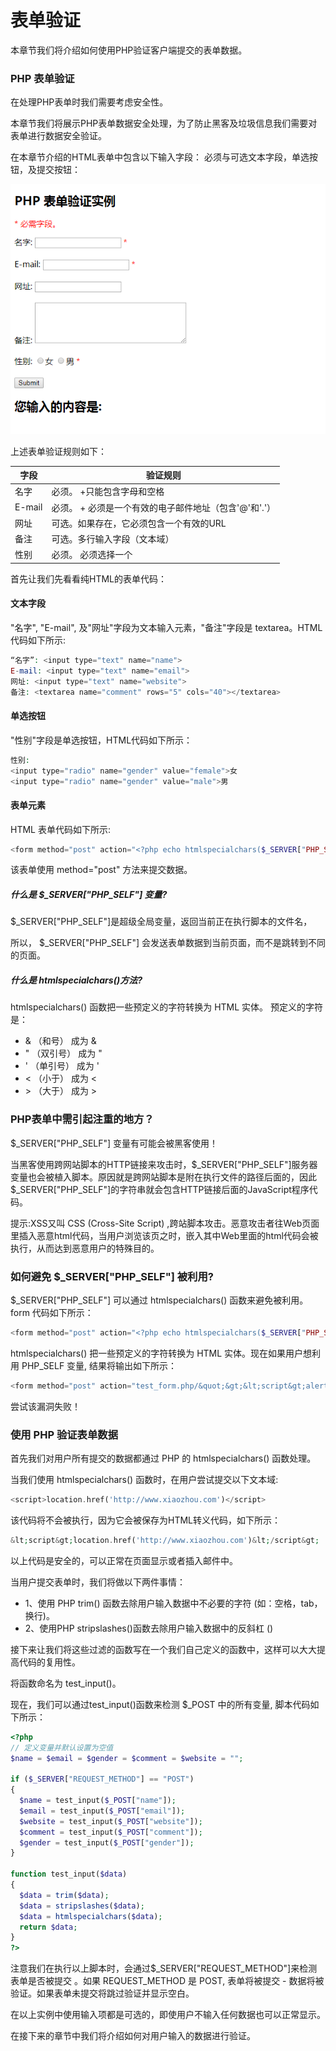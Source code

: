 # 表单验证
本章节我们将介绍如何使用PHP验证客户端提交的表单数据。

### PHP 表单验证
在处理PHP表单时我们需要考虑安全性。

本章节我们将展示PHP表单数据安全处理，为了防止黑客及垃圾信息我们需要对表单进行数据安全验证。

在本章节介绍的HTML表单中包含以下输入字段： 必须与可选文本字段，单选按钮，及提交按钮：

![images](../images/0303_img.png)

上述表单验证规则如下：

| 字段        | 验证规则            |
| ---   | ---       |
| 名字        | 必须。 +只能包含字母和空格       |
| E-mail        | 必须。 + 必须是一个有效的电子邮件地址（包含'@'和'.'）        |
| 网址        | 可选。如果存在，它必须包含一个有效的URL       |
| 备注        | 	可选。多行输入字段（文本域）      |
| 性别        | 必须。 必须选择一个       |

首先让我们先看看纯HTML的表单代码：

#### 文本字段
"名字", "E-mail", 及"网址"字段为文本输入元素，"备注"字段是 textarea。HTML代码如下所示:

``` php
“名字”: <input type="text" name="name">
E-mail: <input type="text" name="email">
网址: <input type="text" name="website">
备注: <textarea name="comment" rows="5" cols="40"></textarea>
```

#### 单选按钮
"性别"字段是单选按钮，HTML代码如下所示：
``` php
性别:
<input type="radio" name="gender" value="female">女
<input type="radio" name="gender" value="male">男
```

#### 表单元素
HTML 表单代码如下所示:
``` php
<form method="post" action="<?php echo htmlspecialchars($_SERVER["PHP_SELF"]);?>">
```

该表单使用 method="post" 方法来提交数据。

##### 什么是 $_SERVER["PHP_SELF"] 变量?
$_SERVER["PHP_SELF"]是超级全局变量，返回当前正在执行脚本的文件名，

所以， $_SERVER["PHP_SELF"] 会发送表单数据到当前页面，而不是跳转到不同的页面。

##### 什么是 htmlspecialchars()方法?
htmlspecialchars() 函数把一些预定义的字符转换为 HTML 实体。
预定义的字符是：
* & （和号） 成为 &amp;
* " （双引号） 成为 &quot;
* ' （单引号） 成为 &#039;
* < （小于） 成为 &lt;
* \> （大于） 成为 &gt;


### PHP表单中需引起注重的地方？
$_SERVER["PHP_SELF"] 变量有可能会被黑客使用！

当黑客使用跨网站脚本的HTTP链接来攻击时，\$_SERVER["PHP_SELF"]服务器变量也会被植入脚本。原因就是跨网站脚本是附在执行文件的路径后面的，因此$_SERVER["PHP_SELF"]的字符串就会包含HTTP链接后面的JavaScript程序代码。

提示:XSS又叫 CSS (Cross-Site Script) ,跨站脚本攻击。恶意攻击者往Web页面里插入恶意html代码，当用户浏览该页之时，嵌入其中Web里面的html代码会被执行，从而达到恶意用户的特殊目的。

### 如何避免 $_SERVER["PHP_SELF"] 被利用?
$_SERVER["PHP_SELF"] 可以通过 htmlspecialchars() 函数来避免被利用。
form 代码如下所示：
``` php
<form method="post" action="<?php echo htmlspecialchars($_SERVER["PHP_SELF"]);?>">
```

htmlspecialchars() 把一些预定义的字符转换为 HTML 实体。现在如果用户想利用 PHP_SELF 变量, 结果将输出如下所示：

``` php
<form method="post" action="test_form.php/&quot;&gt;&lt;script&gt;alert('hacked')&lt;/script&gt;">
```
尝试该漏洞失败！

### 使用 PHP 验证表单数据
首先我们对用户所有提交的数据都通过 PHP 的 htmlspecialchars() 函数处理。

当我们使用 htmlspecialchars() 函数时，在用户尝试提交以下文本域:
``` php
<script>location.href('http://www.xiaozhou.com')</script>
```

该代码将不会被执行，因为它会被保存为HTML转义代码，如下所示：

``` php
&lt;script&gt;location.href('http://www.xiaozhou.com')&lt;/script&gt;
```

以上代码是安全的，可以正常在页面显示或者插入邮件中。

当用户提交表单时，我们将做以下两件事情：

* 1、使用 PHP trim() 函数去除用户输入数据中不必要的字符 (如：空格，tab，换行)。
* 2、使用PHP stripslashes()函数去除用户输入数据中的反斜杠 (\)

接下来让我们将这些过滤的函数写在一个我们自己定义的函数中，这样可以大大提高代码的复用性。

将函数命名为 test_input()。

现在，我们可以通过test_input()函数来检测 $_POST 中的所有变量, 脚本代码如下所示：

``` php
<?php
// 定义变量并默认设置为空值
$name = $email = $gender = $comment = $website = "";
 
if ($_SERVER["REQUEST_METHOD"] == "POST")
{
  $name = test_input($_POST["name"]);
  $email = test_input($_POST["email"]);
  $website = test_input($_POST["website"]);
  $comment = test_input($_POST["comment"]);
  $gender = test_input($_POST["gender"]);
}
 
function test_input($data)
{
  $data = trim($data);
  $data = stripslashes($data);
  $data = htmlspecialchars($data);
  return $data;
}
?>
```

注意我们在执行以上脚本时，会通过$_SERVER["REQUEST_METHOD"]来检测表单是否被提交 。如果 REQUEST_METHOD 是 POST, 表单将被提交 - 数据将被验证。如果表单未提交将跳过验证并显示空白。

在以上实例中使用输入项都是可选的，即使用户不输入任何数据也可以正常显示。

在接下来的章节中我们将介绍如何对用户输入的数据进行验证。